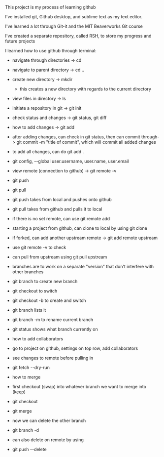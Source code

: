 This project is my process of learning github

I've installed git, Github desktop, and sublime text as my text editor.

I've learned a lot through Git-it and the MIT Beaverworks Git course

I've created a separate repository, called RSH, to store my progress and future projects

I learned how to use github through terminal:
- navigate through directories -> cd <name>
- navigate to parent directory -> cd ..
- create new directory -> mkdir <name>
	- this creates a new directory with regards to the current directory 
- view files in directory -> ls
- initiate a repository in git -> git init
- check status and changes -> git status, git diff
- how to add changes -> git add <name>
- after adding changes, can check in git status, then can commit through-> git commit -m "title of commit", which will commit all added changes
- to add all changes, can do git add .
- git config, --global user.username, user.name, user.email 
- view remote (connection to github) -> git remote -v
- git push <remote> <branch>
- git pull <remote> <branch>
- git push takes from local and pushes onto github
- git pull takes from github and pulls it to local
- if there is no set remote, can use git remote add <remotename> <url>


- starting a project from github, can clone to local by using git clone <url>

- if forked, can add another upstream remote -> git add remote upstream <url>
- use git remote -v to check
- can pull from upstream using git pull upstream <name>

- branches are to work on a separate "version" that don't interfere with other branches
- git branch <name> to create new branch
- git checkout <name> to switch
- git checkout -b <name> to create and switch
- git branch lists it
- git branch -m <newname> to rename current branch
- git status shows what branch currently on


- how to add collaborators
- go to project on github, settings on top row, add collaborators

- see changes to remote before pulling in
- git fetch --dry-run

- how to merge
- first checkout (swap) into whatever branch we want to merge into (keep)
- git checkout <main branch name>
- git merge <other branch name>
- now we can delete the other branch
- git branch -d <name>

- can also delete on remote by using
- git push <remote name> --delete <other branch name>

